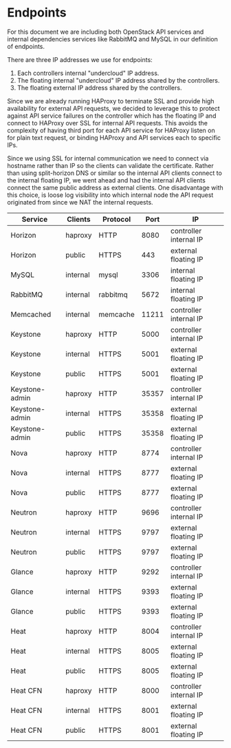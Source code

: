 
Endpoints
=========

For this document we are including both OpenStack API services and internal
dependencies services like RabbitMQ and MySQL in our definition of endpoints.

There are three IP addresses we use for endpoints:

1. Each controllers internal "undercloud" IP address.
2. The floating internal "undercloud" IP address shared by the controllers.
3. The floating external IP address shared by the controllers.

Since we are already running HAProxy to terminate SSL and provide high
availability for external API requests, we decided to leverage this to protect
against API service failures on the controller which has the floating IP and
connect to HAProxy over SSL for internal API requests. This avoids the
complexity of having third port for each API service for HAProxy listen on for
plain text request, or binding HAProxy and API services each to specific IPs.

Since we using SSL for internal communication we need to connect via hostname
rather than IP so the clients can validate the certificate. Rather than using
split-horizon DNS or similar so the internal API clients connect to the
internal floating IP, we went ahead and had the internal API clients connect
the same public address as external clients. One disadvantage with this choice,
is loose log visibility into which internal node the API request originated
from since we NAT the internal requests.


| Service        | Clients  | Protocol | Port  | IP                     |
| -------------- | -------- | -------- | ----- | ---------------------- |
| Horizon        | haproxy  | HTTP     | 8080  | controller internal IP |
| Horizon        | public   | HTTPS    | 443   | external floating IP   |
| MySQL          | internal | mysql    | 3306  | internal floating IP   |
| RabbitMQ       | internal | rabbitmq | 5672  | internal floating IP   |
| Memcached      | internal | memcache | 11211 | controller internal IP |
| Keystone       | haproxy  | HTTP     | 5000  | controller internal IP |
| Keystone       | internal | HTTPS    | 5001  | external floating IP   |
| Keystone       | public   | HTTPS    | 5001  | external floating IP   |
| Keystone-admin | haproxy  | HTTP     | 35357 | controller internal IP |
| Keystone-admin | internal | HTTPS    | 35358 | external floating IP   |
| Keystone-admin | public   | HTTPS    | 35358 | external floating IP   |
| Nova           | haproxy  | HTTP     | 8774  | controller internal IP |
| Nova           | internal | HTTPS    | 8777  | external floating IP   |
| Nova           | public   | HTTPS    | 8777  | external floating IP   |
| Neutron        | haproxy  | HTTP     | 9696  | controller internal IP |
| Neutron        | internal | HTTPS    | 9797  | external floating IP   |
| Neutron        | public   | HTTPS    | 9797  | external floating IP   |
| Glance         | haproxy  | HTTP     | 9292  | controller internal IP |
| Glance         | internal | HTTPS    | 9393  | external floating IP   |
| Glance         | public   | HTTPS    | 9393  | external floating IP   |
| Heat           | haproxy  | HTTP     | 8004  | controller internal IP |
| Heat           | internal | HTTPS    | 8005  | external floating IP   |
| Heat           | public   | HTTPS    | 8005  | external floating IP   |
| Heat CFN       | haproxy  | HTTP     | 8000  | controller internal IP |
| Heat CFN       | internal | HTTPS    | 8001  | external floating IP   |
| Heat CFN       | public   | HTTPS    | 8001  | external floating IP   |


